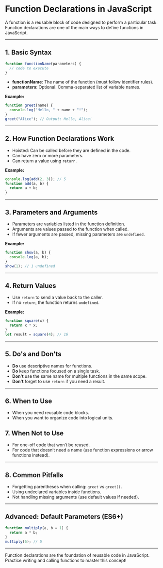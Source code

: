# Function Declarations in JavaScript

A function is a reusable block of code designed to perform a particular task. Function declarations are one of the main ways to define functions in JavaScript.

---

## 1. Basic Syntax

```js
function functionName(parameters) {
  // code to execute
}
```

- **functionName**: The name of the function (must follow identifier rules).
- **parameters**: Optional. Comma-separated list of variable names.

**Example:**

```js
function greet(name) {
  console.log("Hello, " + name + "!");
}
greet("Alice"); // Output: Hello, Alice!
```

---

## 2. How Function Declarations Work

- Hoisted: Can be called before they are defined in the code.
- Can have zero or more parameters.
- Can return a value using `return`.

**Example:**

```js
console.log(add(2, 3)); // 5
function add(a, b) {
  return a + b;
}
```

---

## 3. Parameters and Arguments

- Parameters are variables listed in the function definition.
- Arguments are values passed to the function when called.
- If fewer arguments are passed, missing parameters are `undefined`.

**Example:**

```js
function show(a, b) {
  console.log(a, b);
}
show(1); // 1 undefined
```

---

## 4. Return Values

- Use `return` to send a value back to the caller.
- If no `return`, the function returns `undefined`.

**Example:**

```js
function square(x) {
  return x * x;
}
let result = square(4); // 16
```

---

## 5. Do's and Don'ts

- **Do** use descriptive names for functions.
- **Do** keep functions focused on a single task.
- **Don't** use the same name for multiple functions in the same scope.
- **Don't** forget to use `return` if you need a result.

---

## 6. When to Use

- When you need reusable code blocks.
- When you want to organize code into logical units.

## 7. When Not to Use

- For one-off code that won’t be reused.
- For code that doesn’t need a name (use function expressions or arrow functions instead).

---

## 8. Common Pitfalls

- Forgetting parentheses when calling: `greet` vs `greet()`.
- Using undeclared variables inside functions.
- Not handling missing arguments (use default values if needed).

---

## Advanced: Default Parameters (ES6+)

```js
function multiply(a, b = 1) {
  return a * b;
}
multiply(5); // 5
```

---

Function declarations are the foundation of reusable code in JavaScript. Practice writing and calling functions to master this concept!
